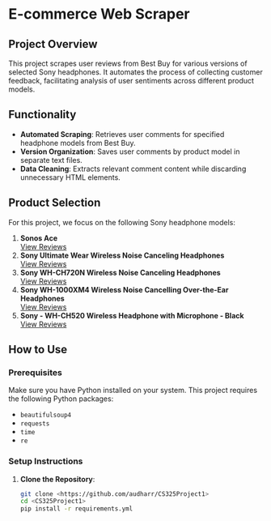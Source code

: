 # E-commerce Web Scraper

## Project Overview
This project scrapes user reviews from Best Buy for various versions of selected Sony headphones. It automates the process of collecting customer feedback, facilitating analysis of user sentiments across different product models.

## Functionality
- **Automated Scraping**: Retrieves user comments for specified headphone models from Best Buy.
- **Version Organization**: Saves user comments by product model in separate text files.
- **Data Cleaning**: Extracts relevant comment content while discarding unnecessary HTML elements.

## Product Selection
For this project, we focus on the following Sony headphone models:
1. **Sonos Ace**  
   [View Reviews](https://www.bestbuy.com/site/reviews/sonos-ace-each-black/6580673?variant=A)
2. **Sony Ultimate Wear Wireless Noise Canceling Headphones**  
   [View Reviews](https://www.bestbuy.com/site/reviews/sony-ult-wear-wireless-noise-canceling-headphones-black/6576179?variant=A)
3. **Sony WH-CH720N Wireless Noise Canceling Headphones**  
   [View Reviews](https://www.bestbuy.com/site/reviews/sony-whch720n-wireless-noise-canceling-headphones-black/6533162?variant=A)
4. **Sony WH-1000XM4 Wireless Noise Cancelling Over-the-Ear Headphones**  
   [View Reviews](https://www.bestbuy.com/site/reviews/sony-wh1000xm4-wireless-noise-cancelling-over-the-ear-headphones-black/6408356?variant=A)
5. **Sony - WH-CH520 Wireless Headphone with Microphone - Black**  
   [View Reviews](https://www.bestbuy.com/site/reviews/sony-wh-ch520-wireless-headphone-with-microphone-black/6533161?variant=A)

## How to Use

### Prerequisites
Make sure you have Python installed on your system. This project requires the following Python packages:
- `beautifulsoup4`
- `requests`
- `time`
- `re`

### Setup Instructions
1. **Clone the Repository**:
   ```bash
   git clone <https://github.com/audharr/CS325Project1>
   cd <CS325Project1>
   pip install -r requirements.yml
